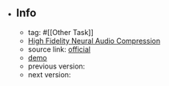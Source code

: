 - ## Info
	- tag: #[[Other Task]]
	- [High Fidelity Neural Audio Compression](https://arxiv.org/abs/2210.13438)
	- source link: [official](https://github.com/facebookresearch/encodec)
	- [demo](https://ai.honu.io/papers/encodec/samples.html)
	- previous version:
	- next version: